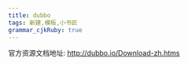 ```yaml
---
title: dubbo
tags: 新建,模板,小书匠
grammar_cjkRuby: true
---
```



官方资源文档地址:
http://dubbo.io/Download-zh.htms